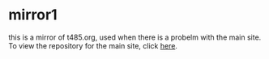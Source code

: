 # mirror1
this is a mirror of t485.org, used when there is a probelm with the main site. To view the repository for the main site, click [here](https://github.com/t485/t485/).
